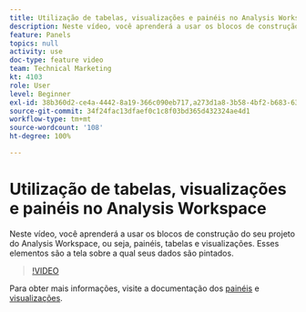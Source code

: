 ```yaml
---
title: Utilização de tabelas, visualizações e painéis no Analysis Workspace
description: Neste vídeo, você aprenderá a usar os blocos de construção do seu projeto do Analysis Workspace, ou seja, painéis, tabelas e visualizações. Esses elementos são a tela sobre a qual seus dados são pintados.
feature: Panels
topics: null
activity: use
doc-type: feature video
team: Technical Marketing
kt: 4103
role: User
level: Beginner
exl-id: 38b360d2-ce4a-4442-8a19-366c090eb717,a273d1a8-3b58-4bf2-b683-638d26a1cc4e
source-git-commit: 34f24fac13dfaef0c1c8f03bd365d432324ae4d1
workflow-type: tm+mt
source-wordcount: '108'
ht-degree: 100%

---
```


# Utilização de tabelas, visualizações e painéis no Analysis Workspace

Neste vídeo, você aprenderá a usar os blocos de construção do seu projeto do Analysis Workspace, ou seja, painéis, tabelas e visualizações. Esses elementos são a tela sobre a qual seus dados são pintados.

>[!VIDEO](https://video.tv.adobe.com/v/30369/?quality=12)

Para obter mais informações, visite a documentação dos [painéis](https://experienceleague.adobe.com/docs/analytics/analyze/analysis-workspace/panels/panels.html?lang=pt-BR) e [visualizações](https://experienceleague.adobe.com/docs/analytics/analyze/analysis-workspace/visualizations/freeform-analysis-visualizations.html?lang=pt-BR).
